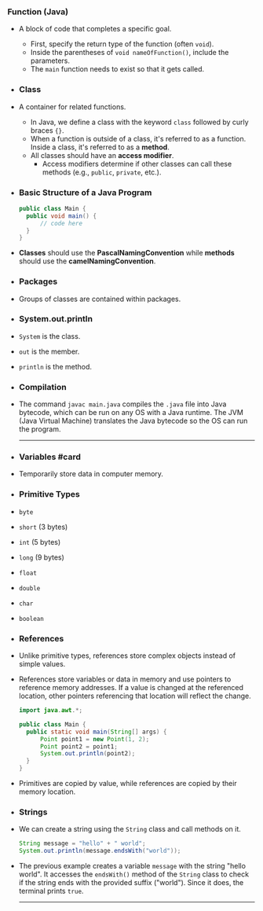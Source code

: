 ### Function (Java)
- A block of code that completes a specific goal.
	- First, specify the return type of the function (often `void`).
	- Inside the parentheses of `void nameOfFunction()`, include the parameters.
	- The `main` function needs to exist so that it gets called.
- ### Class
- A container for related functions.
	- In Java, we define a class with the keyword `class` followed by curly braces `{}`.
	- When a function is outside of a class, it's referred to as a function. Inside a class, it's referred to as a **method**.
	- All classes should have an **access modifier**.
		- Access modifiers determine if other classes can call these methods (e.g., `public`, `private`, etc.).
- ### Basic Structure of a Java Program
  ```java
  public class Main {
    public void main() {
        // code here
    }
  }
  ```
- **Classes** should use the **PascalNamingConvention** while **methods** should use the **camelNamingConvention**.
- ### Packages
- Groups of classes are contained within packages.
- ### System.out.println
- `System` is the class.
- `out` is the member.
- `println` is the method.
- ### Compilation
- The command `javac main.java` compiles the `.java` file into Java bytecode, which can be run on any OS with a Java runtime. The JVM (Java Virtual Machine) translates the Java bytecode so the OS can run the program.
  
  ---
- ### Variables #card
- Temporarily store data in computer memory.
- ### Primitive Types
- `byte`
- `short` (3 bytes)
- `int` (5 bytes)
- `long` (9 bytes)
- `float`
- `double`
- `char`
- `boolean`
- ### References
- Unlike primitive types, references store complex objects instead of simple values.
- References store variables or data in memory and use pointers to reference memory addresses. If a value is changed at the referenced location, other pointers referencing that location will reflect the change.
  
  ```java
  import java.awt.*;
  
  public class Main {
    public static void main(String[] args) {
        Point point1 = new Point(1, 2);
        Point point2 = point1;
        System.out.println(point2);
    }
  }
  ```
- Primitives are copied by value, while references are copied by their memory location.
- ### Strings
- We can create a string using the `String` class and call methods on it.
  
  ```java
  String message = "hello" + " world";
  System.out.println(message.endsWith("world"));
  ```
- The previous example creates a variable `message` with the string "hello world". It accesses the `endsWith()` method of the `String` class to check if the string ends with the provided suffix ("world"). Since it does, the terminal prints `true`.
  
  ---